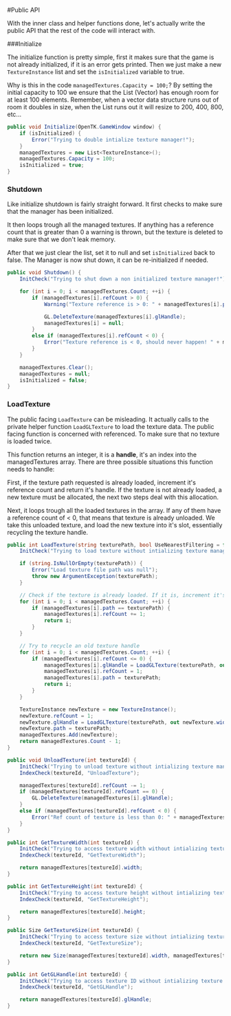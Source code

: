 #Public API

With the inner class and helper functions done, let's actually write the public API that the rest of the code will interact with.

###Initialize

The initialize function is pretty simple, first it makes sure that the game is not already initialized, if it is an error gets printed. Then we just make a new ```TextureInstance``` list and set the  ```isInitialized``` variable to true.

Why is this in the code ```managedTextures.Capacity = 100;```? By setting the initial capacity to 100 we ensure that the List (Vector) has enough room for at least 100 elements. Remember, when a vector data structure runs out of room it doubles in size, when the List runs out it will resize to 200, 400, 800, etc...

```cs
public void Initialize(OpenTK.GameWindow window) {
    if (isInitialized) {
        Error("Trying to double intialize texture manager!");
    }
    managedTextures = new List<TextureInstance>();
    managedTextures.Capacity = 100;
    isInitialized = true;
}
```

### Shutdown

Like initialize shutdown is fairly straight forward. It first checks to make sure that the manager has been initialized. 

It then loops trough all the managed textures. If anything has a reference count that is greater than 0 a warning is thrown, but the texture is deleted to make sure that we don't leak memory.

After that we just clear the list, set it to null and set ```isInitialized``` back to false. The Manager is now shut down, it can be re-initialized if needed.

```cs
public void Shutdown() {
    InitCheck("Trying to shut down a non initialized texture manager!");

    for (int i = 0; i < managedTextures.Count; ++i) {
        if (managedTextures[i].refCount > 0) {
            Warning("Texture reference is > 0: " + managedTextures[i].path);

            GL.DeleteTexture(managedTextures[i].glHandle);
            managedTextures[i] = null;
        }
        else if (managedTextures[i].refCount < 0) {
            Error("Texture reference is < 0, should never happen! " + managedTextures[i].path);
        }
    }

    managedTextures.Clear();
    managedTextures = null;
    isInitialized = false;
}
```

### LoadTexture

The public facing ```LoadTexture``` can be misleading. It actually calls to the private helper function ```LoadGLTexture``` to load the texture data. The public facing function is concerned with referenced. To make sure that no texture is loaded twice. 

This function returns an integer, it is a __handle__, it's an index into the managedTextures array. There are three possible situations this function needs to handle:

First, if the texture path requested is already loaded, increment it's reference count and return it's handle. If the texture is not already loaded, a new texture must be allocated, the next two steps deal with this allocation.

Next, it loops trough all the loaded textures in the array. If any of them have a reference count of < 0, that means that texture is already unloaded. We take this unloaded texture, and load the new texture into it's slot, essentially recycling the texture handle.

```cs
public int LoadTexture(string texturePath, bool UseNearestFiltering = false) {
    InitCheck("Trying to load texture without intializing texture manager!");

    if (string.IsNullOrEmpty(texturePath)) {
        Error("Load texture file path was null");
        throw new ArgumentException(texturePath);
    }

    // Check if the texture is already loaded. If it is, increment it's reference count and return it's handle.
    for (int i = 0; i < managedTextures.Count; ++i) {
        if (managedTextures[i].path == texturePath) {
            managedTextures[i].refCount += 1;
            return i;
        }
    }

    // Try to recycle an old texture handle
    for (int i = 0; i < managedTextures.Count; ++i) {
        if (managedTextures[i].refCount <= 0) {
            managedTextures[i].glHandle = LoadGLTexture(texturePath, out managedTextures[i].width, out managedTextures[i].height, UseNearestFiltering);
            managedTextures[i].refCount = 1;
            managedTextures[i].path = texturePath;
            return i;
        }
    }

    TextureInstance newTexture = new TextureInstance();
    newTexture.refCount = 1;
    newTexture.glHandle = LoadGLTexture(texturePath, out newTexture.width, out newTexture.height, UseNearestFiltering);
    newTexture.path = texturePath;
    managedTextures.Add(newTexture);
    return managedTextures.Count - 1;
}
```

```cs
public void UnloadTexture(int textureId) {
    InitCheck("Trying to unload texture without intializing texture manager!");
    IndexCheck(textureId, "UnloadTexture");

    managedTextures[textureId].refCount -= 1;
    if (managedTextures[textureId].refCount == 0) {
        GL.DeleteTexture(managedTextures[i].glHandle);
    }
    else if (managedTextures[textureId].refCount < 0) {
        Error("Ref count of texture is less than 0: " + managedTextures[textureId].path);
    }
}
```

```cs
public int GetTextureWidth(int textureId) {
    InitCheck("Trying to access texture width without intializing texture manager!");
    IndexCheck(textureId, "GetTextureWidth");

    return managedTextures[textureId].width;
}
```

```cs
public int GetTextureHeight(int textureId) {
    InitCheck("Trying to access texture height without intializing texture manager!");
    IndexCheck(textureId, "GetTextureHeight");

    return managedTextures[textureId].height;
}
```

```cs
public Size GetTextureSize(int textureId) {
    InitCheck("Trying to access texture size without intializing texture manager!");
    IndexCheck(textureId, "GetTextureSize");

    return new Size(managedTextures[textureId].width, managedTextures[textureId].height);
}
```

```cs
public int GetGLHandle(int textureId) {
    InitCheck("Trying to access texture ID without intializing texture manager!");
    IndexCheck(textureId, "GetGLHandle");

    return managedTextures[textureId].glHandle;
}
```